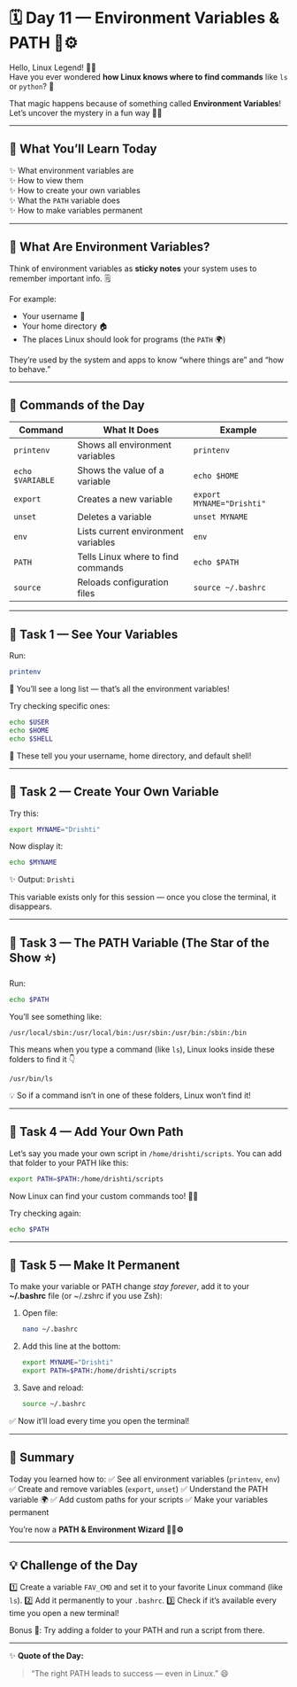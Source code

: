 # 🗓️ **Day 11 — Environment Variables & PATH 🌱⚙️**

Hello, Linux Legend! 💪🐧  
Have you ever wondered **how Linux knows where to find commands** like `ls` or `python`? 🤔  

That magic happens because of something called **Environment Variables**!  
Let’s uncover the mystery in a fun way 🕵️‍♀️  

---

## 🧠 **What You’ll Learn Today**

✨ What environment variables are  
✨ How to view them  
✨ How to create your own variables  
✨ What the `PATH` variable does  
✨ How to make variables permanent  

---

## 💬 **What Are Environment Variables?**

Think of environment variables as **sticky notes** your system uses to remember important info. 🗒️  

For example:
- Your username 🧍
- Your home directory 🏠
- The places Linux should look for programs (the `PATH` 🌍)

They’re used by the system and apps to know “where things are” and “how to behave.”  

---

## 📘 **Commands of the Day**

| Command | What It Does | Example |
|----------|---------------|---------|
| `printenv` | Shows all environment variables | `printenv` |
| `echo $VARIABLE` | Shows the value of a variable | `echo $HOME` |
| `export` | Creates a new variable | `export MYNAME="Drishti"` |
| `unset` | Deletes a variable | `unset MYNAME` |
| `env` | Lists current environment variables | `env` |
| `PATH` | Tells Linux where to find commands | `echo $PATH` |
| `source` | Reloads configuration files | `source ~/.bashrc` |

---

## 🧩 **Task 1 — See Your Variables**

Run:
```bash
printenv
````

👀 You’ll see a long list — that’s all the environment variables!

Try checking specific ones:

```bash
echo $USER
echo $HOME
echo $SHELL
```

💬 These tell you your username, home directory, and default shell!

---

## 🧠 **Task 2 — Create Your Own Variable**

Try this:

```bash
export MYNAME="Drishti"
```

Now display it:

```bash
echo $MYNAME
```

✨ Output: `Drishti`

This variable exists only for this session — once you close the terminal, it disappears.

---

## 🧮 **Task 3 — The PATH Variable (The Star of the Show ⭐)**

Run:

```bash
echo $PATH
```

You’ll see something like:

```
/usr/local/sbin:/usr/local/bin:/usr/sbin:/usr/bin:/sbin:/bin
```

This means when you type a command (like `ls`),
Linux looks inside these folders to find it 👇

```
/usr/bin/ls
```

💡 So if a command isn’t in one of these folders, Linux won’t find it!

---

## 🚀 **Task 4 — Add Your Own Path**

Let’s say you made your own script in `/home/drishti/scripts`.
You can add that folder to your PATH like this:

```bash
export PATH=$PATH:/home/drishti/scripts
```

Now Linux can find your custom commands too! 🧙‍♀️

Try checking again:

```bash
echo $PATH
```

---

## 🔁 **Task 5 — Make It Permanent**

To make your variable or PATH change *stay forever*,
add it to your **~/.bashrc** file (or ~/.zshrc if you use Zsh):

1. Open file:

   ```bash
   nano ~/.bashrc
   ```
2. Add this line at the bottom:

   ```bash
   export MYNAME="Drishti"
   export PATH=$PATH:/home/drishti/scripts
   ```
3. Save and reload:

   ```bash
   source ~/.bashrc
   ```

✅ Now it’ll load every time you open the terminal!

---

## 🏁 **Summary**

Today you learned how to:
✅ See all environment variables (`printenv`, `env`)
✅ Create and remove variables (`export`, `unset`)
✅ Understand the PATH variable 🌍
✅ Add custom paths for your scripts
✅ Make your variables permanent

You’re now a **PATH & Environment Wizard 🧙‍♀️⚙️**

---

## 💡 **Challenge of the Day**

1️⃣ Create a variable `FAV_CMD` and set it to your favorite Linux command (like `ls`).
2️⃣ Add it permanently to your `.bashrc`.
3️⃣ Check if it’s available every time you open a new terminal!

Bonus 🌟:
Try adding a folder to your PATH and run a script from there.

---

✨ **Quote of the Day:**

> “The right PATH leads to success — even in Linux.” 😄

